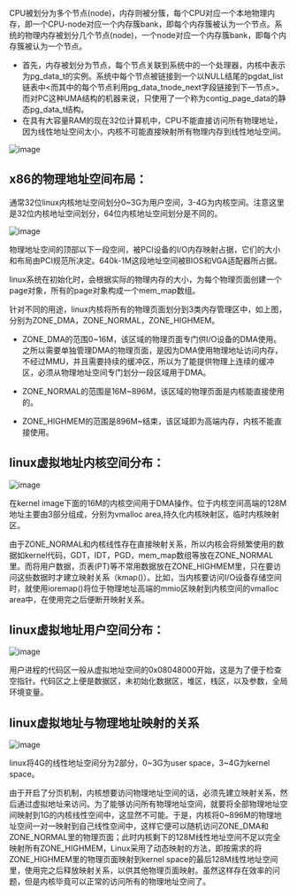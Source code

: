CPU被划分为多个节点(node)，内存则被分簇，每个CPU对应一个本地物理内存，即一个CPU-node对应一个内存簇bank，即每个内存簇被认为一个节点。系统的物理内存被划分几个节点(node)，一个node对应一个内存簇bank，即每个内存簇被认为一个节点。
*  首先，内存被划分为节点，每个节点关联到系统中的一个处理器，内核中表示为pg_data_t的实例。系统中每个节点被链接到一个以NULL结尾的pgdat_list链表中<而其中的每个节点利用pg_data_tnode_next字段链接到下一节点>。而对PC这种UMA结构的机器来说，只使用了一个称为contig_page_data的静态pg_data_t结构。
*  在具有大容量RAM的现在32位计算机中，CPU不能直接访问所有物理地址，因为线性地址空间太小，内核不可能直接映射所有物理内存到线性地址空间。

![image](https://github.com/wangdongyu1989/Memory-Management/blob/master/images/pg_data_t.jpg)

## x86的物理地址空间布局：

通常32位linux内核地址空间划分0~3G为用户空间，3-4G为内核空间。注意这里是32位内核地址空间划分，64位内核地址空间划分是不同的。

![image](https://github.com/wangdongyu1989/Memory-Management/blob/master/images/x86%E7%89%A9%E7%90%86%E5%9C%B0%E5%9D%80%E7%A9%BA%E9%97%B4%E5%88%86%E5%B8%83.jpg)


物理地址空间的顶部以下一段空间，被PCI设备的I/O内存映射占据，它们的大小和布局由PCI规范所决定。640k-1M这段地址空间被BIOS和VGA适配器所占据。

linux系统在初始化时，会根据实际的物理内存的大小，为每个物理页面创建一个page对象，所有的page对象构成一个mem_map数组。

针对不同的用途，linux内核将所有的物理页面划分到3类内存管理区中，如上图，分别为ZONE_DMA，ZONE_NORMAL，ZONE_HIGHMEM。

* ZONE_DMA的范围0~16M，该区域的物理页面专门供I/O设备的DMA使用。之所以需要单独管理DMA的物理页面，是因为DMA使用物理地址访问内存，不经过MMU，并且需要持续的缓冲区，所以为了能提供物理上连续的缓冲区，必须从物理地址空间专门划分一段区域用于DMA。

* ZONE_NORMAL的范围是16M~896M，该区域的物理页面是内核能直接使用的。

* ZONE_HIGHMEM的范围是896M~结束，该区域即为高端内存，内核不能直接使用。

## linux虚拟地址内核空间分布：

![image](https://github.com/wangdongyu1989/Memory-Management/blob/master/images/linux%E8%99%9A%E6%8B%9F%E5%9C%B0%E5%9D%80%E7%94%A8%E6%88%B7%E7%A9%BA%E9%97%B4%E5%88%86%E5%B8%83.jpg)

在kernel image下面的16M的内核空间用于DMA操作。位于内核空间高端的128M地址主要由3部分组成，分别为vmalloc area,持久化内核映射区，临时内核映射区。

由于ZONE_NORMAL和内核线性存在直接映射关系，所以内核会将频繁使用的数据如kernel代码，GDT，IDT，PGD，mem_map数组等放在ZONE_NORMAL里。而将用户数据，页表(PT)等不常用数据放在ZONE_HIGHMEM里，只在要访问这些数据时才建立映射关系（kmap()）。比如，当内核要访问I/O设备存储空间时，就使用ioremap()将位于物理地址高端的mmio区映射到内核空间的vmalloc area中，在使用完之后便断开映射关系。

## linux虚拟地址用户空间分布：

![image](https://github.com/wangdongyu1989/Memory-Management/blob/master/images/linux%E8%99%9A%E6%8B%9F%E5%9C%B0%E5%9D%80%E7%94%A8%E6%88%B7%E7%A9%BA%E9%97%B4%E5%88%86%E5%B8%83.jpg)

用户进程的代码区一般从虚拟地址空间的0x08048000开始，这是为了便于检查空指针。代码区之上便是数据区，未初始化数据区，堆区，栈区，以及参数，全局环境变量。

## linux虚拟地址与物理地址映射的关系

![image](https://github.com/wangdongyu1989/Memory-Management/blob/master/images/linux%E8%99%9A%E6%8B%9F%E5%9C%B0%E5%9D%80%E4%B8%8E%E7%89%A9%E7%90%86%E5%9C%B0%E5%9D%80%E6%98%A0%E5%B0%84%E5%85%B3%E7%B3%BB.jpg)

linux将4G的线性地址空间分为2部分，0~3G为user space，3~4G为kernel space。

由于开启了分页机制，内核想要访问物理地址空间的话，必须先建立映射关系，然后通过虚拟地址来访问。为了能够访问所有物理地址空间，就要将全部物理地址空间映射到1G的内核线性空间中，这显然不可能。于是，内核将0~896M的物理地址空间一对一映射到自己线性空间中，这样它便可以随机访问ZONE_DMA和ZONE_NORMAL里的物理页面；此时内核剩下的128M线性地址空间不足以完全映射所有ZONE_HIGHMEM，Linux采用了动态映射的方法，即按需求的将ZONE_HIGHMEM里的物理页面映射到kernel space的最后128M线性地址空间里，使用完之后释放映射关系，以供其他物理页面映射。虽然这样存在效率的问题，但是内核毕竟可以正常的访问所有的物理地址空间了。




